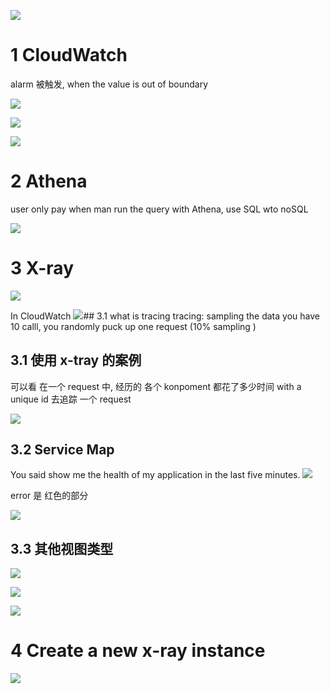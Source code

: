 

![](image/Pasted%20image%2020241004143916.png)



# 1 CloudWatch 

alarm 被触发, when the value is out of boundary 

![](image/Pasted%20image%2020241004144005.png)


![](image/Pasted%20image%2020241004144124.png)

![](image/Pasted%20image%2020241004144409.png)


# 2 Athena 

user only pay when man run the query 
with Athena, use  SQL wto noSQL 

![](image/Pasted%20image%2020241004144225.png)






# 3 X-ray 

![](image/Pasted%20image%2020241004144658.png)




In CloudWatch 
![](image/Pasted%20image%2020241004145508.png)## 3.1 what is tracing 
tracing: sampling the data 
 you have 10 calll, you randomly puck up one request   (10% sampling )


## 3.1 使用 x-tray 的案例


可以看 在一个 request 中, 经历的 各个 konpoment 都花了多少时间 
with a unique id 去追踪 一个 request 



![](image/Pasted%20image%2020241004145143.png)



## 3.2 Service Map 

You said show me the health of my application in the last five minutes.
![](image/Pasted%20image%2020241004145304.png)

error 是 红色的部分 

![](image/Pasted%20image%2020241004145251.png)

## 3.3 其他视图类型

![](image/Pasted%20image%2020241004145448.png)



![](image/Pasted%20image%2020241004145721.png)

![](image/Pasted%20image%2020241004145715.png)





# 4 Create a new x-ray instance 


![](image/Pasted%20image%2020241004145547.png)











